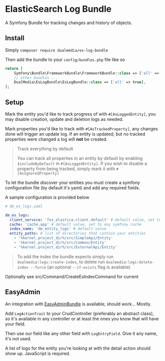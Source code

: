 # ElasticSearch Log Bundle

A Symfony Bundle for tracking changes and history of objects.

## Install

Simply `composer require dualmedia/es-log-bundle`

Then add the bundle to your `config/bundles.php` file like so

```php
return [
    Symfony\Bundle\FrameworkBundle\FrameworkBundle::class => ['all' => true],
    // other bundles ...
    DualMedia\EsLogBundle\EsLogBundle::class => ['all' => true],
];
```

## Setup

Mark the entity you'd like to track progress of with `#[AsLoggedEntity]`, you may disable creation, update and deletion logs
as needed.

Mark properties you'd like to track with `#[AsTrackedProperty]`, any changes done will trigger an update log.
If an entity is updated, but no tracked properties were changed a log will __not__ be created.

> Track everything by default
>
> You can track all properties in an entity by default by enabling `$includeByDefault` in `#[AsLoggedEntity]`.
> If you wish to disable a property from being tracked, simply mark it with `#[AsIgnoredProperty]`

To let the bundle discover your entities you must create a symfony configuration file (by default it's yaml) and add any required fields.

A sample configuration is provided below

```yaml
# dm_es_logs.yaml

dm_es_logs:
  client_service: 'fos_elastica.client.default' # default value, set to an id of the ES client you're using
  cache: 'cache.app' # default value, set to any symfony cache
  index_name: 'dm_entity_logs' # default value
  entity_paths: # list of directories that contain your entities
    - '%kernel.project_dir%/src/SimpleApi/Entity'
    - '%kernel.project_dir%/src/Common/Entity'
    - '%kernel.project_dir%/src/ExternalApi/Entity'
```

> To add the index the bundle expects simply run `dualmedia:logs:create-index`,
> to delete run `dualmedia:logs:delete-index --force` (an optional `--if-exists` flag is available)

Optionally see src/Command/CreateEsIndexCommand for current 

## EasyAdmin

An integration with [EasyAdminBundle](https://github.com/EasyCorp/EasyAdminBundle) is available, should work... Mostly.

Add `LogActionTrait` to your CrudController (preferably an abstract class), so it's available in any controller
or at least the ones you know that will have your field.

Then use our field like any other field with `LogEntryField`. Give it any name, it's not used.

A list of logs for the entity you're looking at with the detail action should show up.
JavaScript is required.